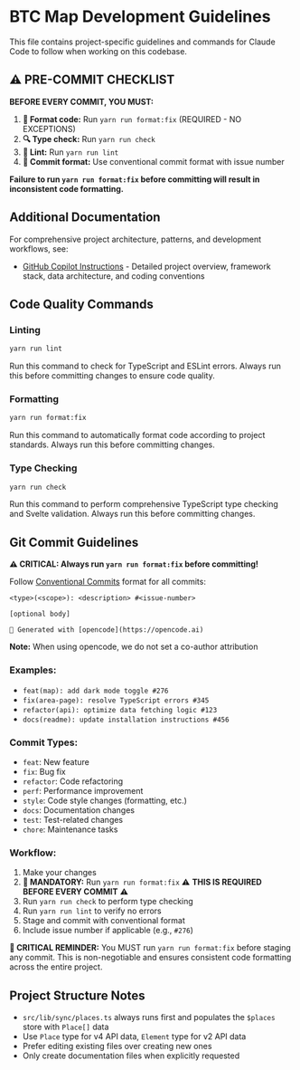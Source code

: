 # BTC Map Development Guidelines

This file contains project-specific guidelines and commands for Claude Code to follow when working on this codebase.

## ⚠️ PRE-COMMIT CHECKLIST

**BEFORE EVERY COMMIT, YOU MUST:**

1. **🎨 Format code:** Run `yarn run format:fix` (REQUIRED - NO EXCEPTIONS)
2. **🔍 Type check:** Run `yarn run check`
3. **🧹 Lint:** Run `yarn run lint`
4. **📝 Commit format:** Use conventional commit format with issue number

**Failure to run `yarn run format:fix` before committing will result in inconsistent code formatting.**

## Additional Documentation

For comprehensive project architecture, patterns, and development workflows, see:

- [GitHub Copilot Instructions](.github/copilot-instructions.md) - Detailed project overview, framework stack, data architecture, and coding conventions

## Code Quality Commands

### Linting

```bash
yarn run lint
```

Run this command to check for TypeScript and ESLint errors. Always run this before committing changes to ensure code quality.

### Formatting

```bash
yarn run format:fix
```

Run this command to automatically format code according to project standards. Always run this before committing changes.

### Type Checking

```bash
yarn run check
```

Run this command to perform comprehensive TypeScript type checking and Svelte validation. Always run this before committing changes.

## Git Commit Guidelines

**⚠️ CRITICAL: Always run `yarn run format:fix` before committing!**

Follow [Conventional Commits](https://www.conventionalcommits.org/) format for all commits:

```
<type>(<scope>): <description> #<issue-number>

[optional body]

🤖 Generated with [opencode](https://opencode.ai)
```

**Note:** When using opencode, we do not set a co-author attribution

### Examples:

- `feat(map): add dark mode toggle #276`
- `fix(area-page): resolve TypeScript errors #345`
- `refactor(api): optimize data fetching logic #123`
- `docs(readme): update installation instructions #456`

### Commit Types:

- `feat`: New feature
- `fix`: Bug fix
- `refactor`: Code refactoring
- `perf`: Performance improvement
- `style`: Code style changes (formatting, etc.)
- `docs`: Documentation changes
- `test`: Test-related changes
- `chore`: Maintenance tasks

### Workflow:

1. Make your changes
2. **🎨 MANDATORY:** Run `yarn run format:fix` ⚠️ **THIS IS REQUIRED BEFORE EVERY COMMIT** ⚠️
3. Run `yarn run check` to perform type checking
4. Run `yarn run lint` to verify no errors
5. Stage and commit with conventional format
6. Include issue number if applicable (e.g., `#276`)

**🚨 CRITICAL REMINDER:** You MUST run `yarn run format:fix` before staging any commit. This is non-negotiable and ensures consistent code formatting across the entire project.

## Project Structure Notes

- `src/lib/sync/places.ts` always runs first and populates the `$places` store with `Place[]` data
- Use `Place` type for v4 API data, `Element` type for v2 API data
- Prefer editing existing files over creating new ones
- Only create documentation files when explicitly requested
